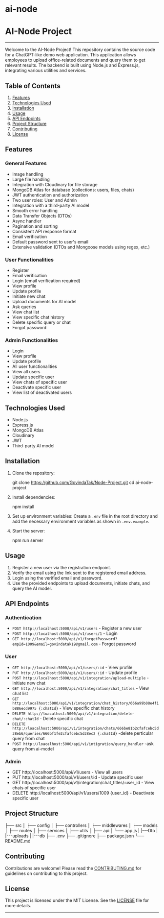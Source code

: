 # ai-node

# AI-Node Project
-----------------------

Welcome to the AI-Node Project! This repository contains the source code for a ChatGPT-like demo web application. This application allows employees to upload office-related documents and query them to get relevant results. The backend is built using Node.js and Express.js, integrating various utilities and services.

## Table of Contents
1. [Features](#features)
2. [Technologies Used](#technologies-used)
3. [Installation](#installation)
4. [Usage](#usage)
5. [API Endpoints](#api-endpoints)
6. [Project Structure](#project-structure)
7. [Contributing](#contributing)
8. [License](#license)

## Features

### General Features
- Image handling
- Large file handling
- Integration with Cloudinary for file storage
- MongoDB Atlas for database (collections: users, files, chats)
- JWT authentication and authorization
- Two user roles: User and Admin
- Integration with a third-party AI model
- Smooth error handling
- Data Transfer Objects (DTOs)
- Async handler
- Pagination and sorting
- Consistent API response format
- Email verification
- Default password sent to user's email
- Extensive validation (DTOs and Mongoose models using regex, etc.)

### User Functionalities
- Register
- Email verification
- Login (email verification required)
- View profile
- Update profile
- Initiate new chat
- Upload documents for AI model
- Ask queries
- View chat list
- View specific chat history
- Delete specific query or chat
- Forgot password

### Admin Functionalities
- Login
- View profile
- Update profile
- All user functionalities
- View all users
- Update specific user
- View chats of specific user
- Deactivate specific user
- View list of deactivated users

## Technologies Used
- Node.js
- Express.js
- MongoDB Atlas
- Cloudinary
- JWT
- Third-party AI model

## Installation

1. Clone the repository:
    
    git clone https://github.com/GovindaTak/Node-Project.git
    cd ai-node-project


2. Install dependencies:
    
    npm install
    

3. Set up environment variables:
    Create a `.env` file in the root directory and add the necessary environment variables as shown in `.env.example`.

4. Start the server:
    
    npm run server
    

## Usage

1. Register a new user via the registration endpoint.
2. Verify the email using the link sent to the registered email address.
3. Login using the verified email and password.
4. Use the provided endpoints to upload documents, initiate chats, and query the AI model.

## API Endpoints

### Authentication
- `POST http://localhost:5000/api/v1/users` - Register a new user
- `POST http://localhost:5000/api/v1/users/1` - Login
- `GET http://localhost:5000/api/v1/forgetPassword?empId=1009&email=govindatak19@gmail.com` - Forgot password

### User
- `GET http://localhost:5000/api/v1/users/:id` - View profile
- `PUT http://localhost:5000/api/v1/users/:id` - Update profile
- `POST http://localhost:5000/api/v1/integration/upload-multiple` - Initiate new chat 
- `GET http://localhost:5000/api/v1/integration/chat_titles` - View chat list
- `GET http://localhost:5000/api/v1/integration/chat_history/666a99b08e4f1b886ecd9975 {:chatId}` - View specific chat history
- `DELETE http://loacalhost:5000/api/v1/integration/delete-chat/:chatId` - Delete specific chat
- `DELETE http://loacalhost:5000/api/v1/integration/chats/666be81b2cfafcebc5d38eb6/queries/666bf1fe2cfafcebc5d38ec2 {:chatId}` -delete perticular query from chat
- `POST http://loacalhost:5000/api/v1/intigration/query_handler` -ask query from ai-model

### Admin
- GET http://localhost:5000/api/v1/users - View all users
- PUT http://localhost:5000/api/v1/users/:id - Update specific user
- GET http://localhost:5000/api/v1/integration/chat_titles/:user_id - View chats of specific user
- DELETE http://localhost:5000/api/v1/users/1009 {user_id} - Deactivate specific user

## Project Structure


├── src
│   ├── config
│   ├── controllers
│   ├── middlewares
│   ├── models
│   ├── routes
│   ├── services
│   ├── utils
│   ├── api
│   └── app.js
|   |---Dto
|   |---uploads
|   |---db
├── .env
├── .gitignore
├── package.json
└── README.md


## Contributing

Contributions are welcome! Please read the [CONTRIBUTING.md](CONTRIBUTING.md) for guidelines on contributing to this project.

## License

This project is licensed under the MIT License. See the [LICENSE](LICENSE) file for more details.

---
